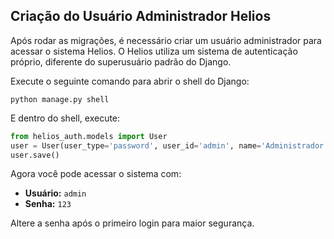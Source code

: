 ## Criação do Usuário Administrador Helios

Após rodar as migrações, é necessário criar um usuário administrador para acessar o sistema Helios. O Helios utiliza um sistema de autenticação próprio, diferente do superusuário padrão do Django.

Execute o seguinte comando para abrir o shell do Django:

```
python manage.py shell
```

E dentro do shell, execute:

```python
from helios_auth.models import User
user = User(user_type='password', user_id='admin', name='Administrador', info={'password': '123'})
user.save()
```

Agora você pode acessar o sistema com:

- **Usuário:** `admin`
- **Senha:** `123`

Altere a senha após o primeiro login para maior segurança.
